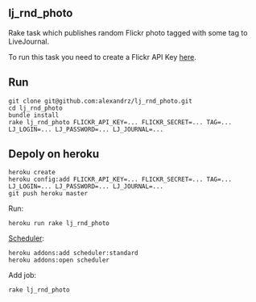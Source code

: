 lj_rnd_photo
------------

Rake task which publishes random Flickr photo tagged with some tag to LiveJournal.

To run this task you need to create a Flickr API Key [here](http://www.flickr.com/services/apps/create/apply/).

Run
---

    git clone git@github.com:alexandrz/lj_rnd_photo.git
    cd lj_rnd_photo
    bundle install
    rake lj_rnd_photo FLICKR_API_KEY=... FLICKR_SECRET=... TAG=... LJ_LOGIN=... LJ_PASSWORD=... LJ_JOURNAL=...

Depoly on heroku
----------------

    heroku create
    heroku config:add FLICKR_API_KEY=... FLICKR_SECRET=... TAG=... LJ_LOGIN=... LJ_PASSWORD=... LJ_JOURNAL=...
    git push heroku master

Run:

    heroku run rake lj_rnd_photo

[Scheduler](https://devcenter.heroku.com/articles/scheduler):

    heroku addons:add scheduler:standard
    heroku addons:open scheduler

Add job:

    rake lj_rnd_photo 